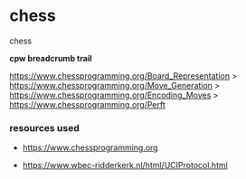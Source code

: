 # chess

chess

**cpw breadcrumb trail**

https://www.chessprogramming.org/Board_Representation > https://www.chessprogramming.org/Move_Generation > https://www.chessprogramming.org/Encoding_Moves > https://www.chessprogramming.org/Perft
 
### resources used

- https://www.chessprogramming.org


- https://www.wbec-ridderkerk.nl/html/UCIProtocol.html